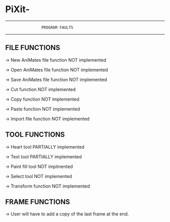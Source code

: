 # PiXit-

************************************************************
					PROGRAM FAULTS
************************************************************

FILE FUNCTIONS
--------------

-> New AniMates file function NOT implemented

-> Open AniMates file function NOT implemented

-> Save AniMates file function NOT implemented

-> Cut function NOT implemented

-> Copy function NOT implemented

-> Paste function NOT implemented

-> Import file function NOT implemented


TOOL FUNCTIONS
--------------

-> Heart tool  PARTIALLY implemented

-> Text tool  PARTIALLY implemented

-> Paint fill tool NOT implmented

-> Select tool NOT implemented

-> Transform function NOT implemented


FRAME FUNCTIONS
---------------

-> 	User will have to add a copy of the last frame at the end.